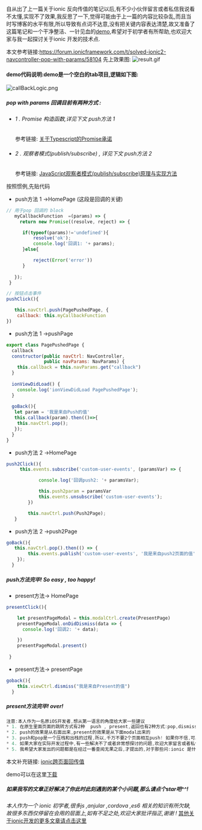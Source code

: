 
自从出了上一篇关于ionic 反向传值的笔记以后,有不少小伙伴留言或者私信我说看不太懂,实现不了效果,我反思了一下,觉得可能由于上一篇的内容比较杂乱,而且当时写博客的水平有限,所以导致有点词不达意,没有把关键内容表达清楚,故又准备了这篇笔记和一个干净整洁、一针见血的[demo](https://github.com/congder/callback),希望对于初学者有所帮助,也欢迎大家与我一起探讨关于ionic 开发的技术点.

本文参考链接:https://forum.ionicframework.com/t/solved-ionic2-navcontroller-pop-with-params/58104
先上效果图:
![result.gif](http://upload-images.jianshu.io/upload_images/2570735-1a9577c743ef0b61.gif?imageMogr2/auto-orient/strip%7CimageView2/2/w/1240)


#### demo代码说明:demo是一个空白的tab项目,逻辑如下图:
![callBackLogic.png](http://upload-images.jianshu.io/upload_images/2570735-b2431d1168df9a5a.png?imageMogr2/auto-orient/strip%7CimageView2/2/w/1240)

##### pop with params 回调目前有两种方式 :
* ###### 1 .  Promise 构造函数,详见下文  push方法 1
  参考链接: [关于Typescript的Promise承诺](http://blog.csdn.net/u011537073/article/details/61939223)

* ###### 2 .  观察者模式(publish/subscribe) , 详见下文 push方法 2
   参考链接: [JavaScript观察者模式(publish/subscribe)原理与实现方法](http://www.jb51.net/article/109981.htm)

按照惯例,先贴代码
* push方法 1 ->HomePage (这段是回调的关键)
```javascript
// 用于pop 回调的 block
   myCallbackFunction  =(params) => {
     return new Promise((resolve, reject) => {

      if(typeof(params)!='undefined'){
          resolve('ok');
          console.log('回调1: '+ params);
      }else{

          reject(Error('error'))
      }
            
   });
 }

```
```javascript
// 按钮点击事件
pushClick(){

   this.navCtrl.push(PagePushedPage, {
    callback: this.myCallbackFunction
})
```
* push方法 1 ->pushPage
```javascript
export class PagePushedPage {
  callback
  constructor(public navCtrl: NavController,
              public navParams: NavParams) {
    this.callback = this.navParams.get("callback")
  }
  
  ionViewDidLoad() {
    console.log('ionViewDidLoad PagePushedPage');
  }
  
  goBack(){
   let param = '我是来自Push的值'
   this.callback(param).then(()=>{
    this.navCtrl.pop();
   });
  }
}
```


* push方法 2 ->HomePage
```javascript
push2Click(){
     this.events.subscribe('custom-user-events', (paramsVar) => {

            console.log('回调push2: '+ paramsVar);

            this.push2param = paramsVar
            this.events.unsubscribe('custom-user-events'); 
        })

        this.navCtrl.push(Push2Page);
   }
```
* push方法 2 ->push2Page
```javascript
goBack(){
   this.navCtrl.pop().then(() => {
        this.events.publish('custom-user-events', '我是来自push2页面的值');
    });
  }
```
#####  push方法完毕! So easy , too happy!
* present方法-> HomePage
```javascript
presentClick(){

    let presentPageModal = this.modalCtrl.create(PresentPage)
    presentPageModal.onDidDismiss(data => {
      console.log('回调2: '+ data);

    })
    presentPageModal.present()
     
 }
```
* present方法-> presentPage
```javascript
goback(){
    this.viewCtrl.dismiss("我是来自Present的值")
  }
```
#####  present方法完毕! over!
```javascript
注意:本人作为一名原iOS开发者,想从第一语言的角度给大家一些建议
* 1. 在原生里面页面的跳转方式有2种  push , present,返回也有2种方式:pop,dismiss,他们是一一对应的,即: push->pop,present->dismiss,这点大家一定要清楚
* 2. push的效果是从右面出来,present的效果是从下面modal出来的
* 3. push和pop是一个压栈和出栈的过程,所以,千万不要2个页面相互push! 如果你不信,可以试一下,你从A pushB,从B push到C,如果你需要回到B,你用了push,那你数一下吧,你需要点多少次返回按钮才能回到A
* 4. 如果大家在实际开发过程中,有一些解决不了或者非常想探讨的问题,欢迎大家留言或者私信我,也可以加入我们的QQ群:64903116,进群的小伙伴请自觉备注第一开发语言,以便能更精准的帮你解答问题,谢谢!
* 5. 我希望大家发出的问题都是在经过一番查阅无果之后,才提出的,对于那些问:ionic 是什么,怎么搭建环境,用什么开发工具的小伙伴,恕我不知从何说起
```
本文补充链接:
 [ionic跨页面回传值](http://www.cnblogs.com/niejunchan/p/7064956.html)

demo可以在这里[下载](https://github.com/congder/callback)

##### 如果我写的文章正好解决了你此时此刻遇到的某个小问题,那么请点个star吧^^!


 *本人作为一个 ionic 初学者,很多js ,anjular ,cordova ,es6 相关的知识有所欠缺,故很多东西仅停留在会用的层面上,如有不足之处,欢迎大家批评指正,谢谢 !*
[其他关于ionic开发的更多文章请点击这里](http://www.jianshu.com/u/d5c9932157ae)




